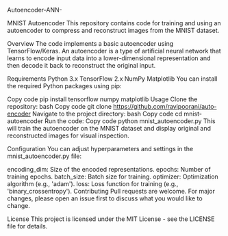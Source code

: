 Autoencoder-ANN-


MNIST Autoencoder
This repository contains code for training and using an autoencoder to compress and reconstruct images from the MNIST dataset.

Overview
The code implements a basic autoencoder using TensorFlow/Keras. An autoencoder is a type of artificial neural network that learns to encode input data into a lower-dimensional representation and then decode it back to reconstruct the original input.

Requirements
Python 3.x
TensorFlow 2.x
NumPy
Matplotlib
You can install the required Python packages using pip:

Copy code
pip install tensorflow numpy matplotlib
Usage
Clone the repository:
bash
Copy code
git clone https://github.com/ravipoorani/auto-encoder
Navigate to the project directory:
bash
Copy code
cd mnist-autoencoder
Run the code:
Copy code
python mnist_autoencoder.py
This will train the autoencoder on the MNIST dataset and display original and reconstructed images for visual inspection.

Configuration
You can adjust hyperparameters and settings in the mnist_autoencoder.py file:

encoding_dim: Size of the encoded representations.
epochs: Number of training epochs.
batch_size: Batch size for training.
optimizer: Optimization algorithm (e.g., 'adam').
loss: Loss function for training (e.g., 'binary_crossentropy').
Contributing
Pull requests are welcome. For major changes, please open an issue first to discuss what you would like to change.

License
This project is licensed under the MIT License - see the LICENSE file for details.

